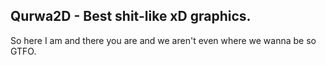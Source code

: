 Qurwa2D - Best shit-like xD graphics.
-----------------


So here I am and there you are and we aren't even where we wanna be so GTFO.
